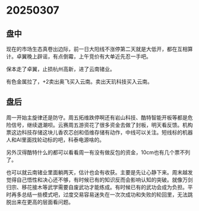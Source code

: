 # 20250307

## 盘中

现在的市场生态真卷出边际，前一日大阳线不涨停第二天就是大低开，都在互相算计。卓翼晚上辟谣，有点倒霉，上午竞价有大单近先忍一手吧。

保本走了卓翼，止损杭州高新，进了云南锗业。

有色金属拉了，+2卖出奥飞买入云南。卖出天玑科技买入云南。

## 盘后

周一开始主旋律还是防守。周五拓维跌停啊还有岩山科技、酷特智能开板等都是危险信号，继续退潮呗。云赛周五游资花了很多资金去做了封板，明天看反馈。机构票这边科技存储这块儿香农芯创和佰维存储有动作，中线可以关注。短线标的机器人和AI里面找轮动标的吧，科泰电源啥的。

另外汉得酷特什么的都可以看看周一有没有做反包的资金，10cm也有几个票不列了。

也可以就云南锗业里面躺两天，估计也会有收获。主要是先让心静下来。周末越发觉得自己悟性和决心还不够，有时候已有的知识反而会影响认知的突破。就像万剑归宗、移花接木等武学需要自废武功才能练成。有时候已有的武功会成为负担。平时再多总结一些模式吧，过度交易容易迷失在一次次成功和失败的轮回里，无法跳脱出来在更高的层面看问题。
